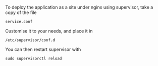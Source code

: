 To deploy the application as a site under nginx using supervisor, take a copy of the file

    service.conf

Customise it to your needs, and place it in

    /etc/supervisor/conf.d
    
You can then restart supervisor with

    sudo supervisorctl reload

